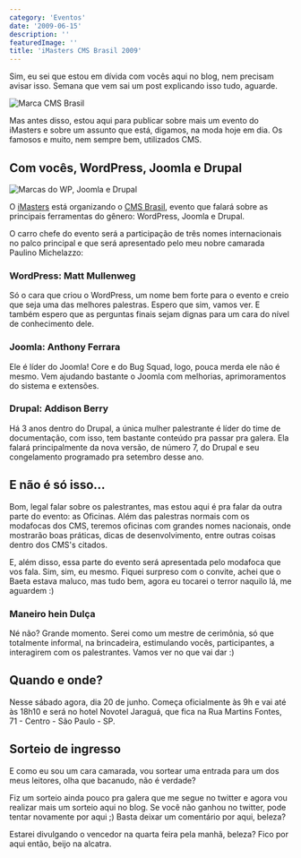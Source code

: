 ```yaml
---
category: 'Eventos'
date: '2009-06-15'
description: ''
featuredImage: ''
title: 'iMasters CMS Brasil 2009'
---
```


Sim, eu sei que estou em dívida com vocês aqui no blog, nem precisam avisar isso. Semana que vem sai um post explicando isso tudo, aguarde.

![Marca CMS Brasil](/uploads/logo-cms.jpg)

Mas antes disso, estou aqui para publicar sobre mais um evento do iMasters e sobre um assunto que está, digamos, na moda hoje em dia. Os famosos e muito, nem sempre bem, utilizados CMS.

## Com vocês, WordPress, Joomla e Drupal

![Marcas do WP, Joomla e Drupal](/uploads/frase-logos.jpg)

O [iMasters](http://www.imasters.com.br/) está organizando o [CMS Brasil](http://www.cmsbrasil2009.com/), evento que falará sobre as principais ferramentas do gênero: WordPress, Joomla e Drupal.

O carro chefe do evento será a participação de três nomes internacionais no palco principal e que será apresentado pelo meu nobre camarada Paulino Michelazzo:

### WordPress: Matt Mullenweg

Só o cara que criou o WordPress, um nome bem forte para o evento e creio que seja uma das melhores palestras. Espero que sim, vamos ver. E também espero que as perguntas finais sejam dignas para um cara do nível de conhecimento dele.

### Joomla: Anthony Ferrara

Ele é líder do Joomla! Core e do Bug Squad, logo, pouca merda ele não é mesmo. Vem ajudando bastante o Joomla com melhorias, aprimoramentos do sistema e extensões.

### Drupal: Addison Berry

Há 3 anos dentro do Drupal, a única mulher palestrante é líder do time de documentação, com isso, tem bastante conteúdo pra passar pra galera. Ela falará principalmente da nova versão, de número 7, do Drupal e seu congelamento programado pra setembro desse ano.

## E não é só isso...

Bom, legal falar sobre os palestrantes, mas estou aqui é pra falar da outra parte do evento: as Oficinas. Além das palestras normais com os modafocas dos CMS, teremos oficinas com grandes nomes nacionais, onde mostrarão boas práticas, dicas de desenvolvimento, entre outras coisas dentro dos CMS's citados.

E, além disso, essa parte do evento será apresentada pelo modafoca que vos fala. Sim, sim, eu mesmo. Fiquei surpreso com o convite, achei que o Baeta estava maluco, mas tudo bem, agora eu tocarei o terror naquilo lá, me aguardem :)

### Maneiro hein Dulça

Né não? Grande momento. Serei como um mestre de cerimônia, só que totalmente informal, na brincadeira, estimulando vocês, participantes, a interagirem com os palestrantes. Vamos ver no que vai dar :)

## Quando e onde?

Nesse sábado agora, dia 20 de junho. Começa oficialmente às 9h e vai até às 18h10 e será no hotel Novotel Jaraguá, que fica na Rua Martins Fontes, 71 - Centro - São Paulo - SP.

## Sorteio de ingresso

E como eu sou um cara camarada, vou sortear uma entrada para um dos meus leitores, olha que bacanudo, não é verdade?

Fiz um sorteio ainda pouco pra galera que me segue no twitter e agora vou realizar mais um sorteio aqui no blog. Se você não ganhou no twitter, pode tentar novamente por aqui ;) Basta deixar um comentário por aqui, beleza?

Estarei divulgando o vencedor na quarta feira pela manhã, beleza? Fico por aqui então, beijo na alcatra.
